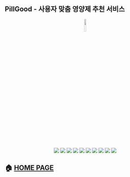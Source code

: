 ## PillGood - 사용자 맞춤 영양제 추천 서비스
<p align='center'>
<img width='10%' src='https://img1.daumcdn.net/thumb/C100x100.mplusfriend/?fname=https%3A%2F%2Fk.kakaocdn.net%2Fdn%2FJBPBK%2FbtrDDpI8KgG%2FgZcJcWSBAStL3PjdCDawm1%2Fimg_s.jpg'>
</p>
<p align='center'>
    <img src="https://img.shields.io/badge/React-v17.0.2-blue?logo=React"/>
    <img src="https://img.shields.io/badge/node.js-v16.14.0-green?logo=Node.js"/>
    <img src="https://img.shields.io/badge/mongodb-v4.5.0-critical?logo=mongodb"/>
    <img src="https://img.shields.io/badge/mongoose-v6.2.6-critical?logo=mongodb"/>
    <img src="https://img.shields.io/badge/express-v4.17.3-orange?logo=express"/>
    <img src="https://img.shields.io/badge/python3-v3.7.10-orange?logo=python">
    <img src="https://img.shields.io/badge/pandas-v1.3.5-orange?logo=pandas">
    <img src="https://img.shields.io/badge/numpy-v1.21.6-orange?logo=numpy">
    <img src="https://img.shields.io/badge/prettier-^9.5.0-yellow?logo=prettier" />
    <img src="https://img.shields.io/badge/npm-^8.3.1-yellow?logo=npm">
</p>

## 🏠 [HOME PAGE](http://pillgood.ml)
